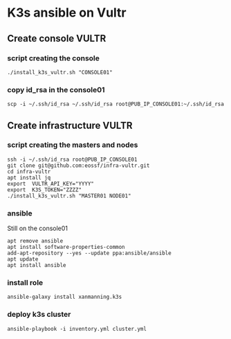 # K3s ansible on Vultr

## Create console VULTR
### script creating the console
````
./install_k3s_vultr.sh "CONSOLE01"
````
### copy id_rsa in the console01
````
scp -i ~/.ssh/id_rsa ~/.ssh/id_rsa root@PUB_IP_CONSOLE01:~/.ssh/id_rsa
````

## Create infrastructure VULTR
### script creating the masters and nodes
````
ssh -i ~/.ssh/id_rsa root@PUB_IP_CONSOLE01
git clone git@github.com:eossf/infra-vultr.git
cd infra-vultr
apt install jq
export  VULTR_API_KEY="YYYY"
export  K3S_TOKEN="ZZZZ"
./install_k3s_vultr.sh "MASTER01 NODE01"
````
### ansible 
Still on the console01
````
apt remove ansible 
apt install software-properties-common
add-apt-repository --yes --update ppa:ansible/ansible
apt update
apt install ansible
````
### install role 
````
ansible-galaxy install xanmanning.k3s
````
### deploy k3s cluster
````
ansible-playbook -i inventory.yml cluster.yml
````
